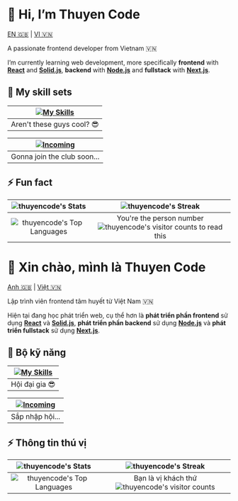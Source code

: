 # 👋 Hi, I’m Thuyen Code

[EN 🇬🇧](#-hi-im-thuyen-code) | [VI 🇻🇳](#-xin-chào-mình-là-thuyen-code)

A passionate frontend developer from Vietnam 🇻🇳

I’m currently learning web development, more specifically **frontend** with [**React**](https://react.dev) and [**Solid.js**](https://solidjs.com), **backend** with [**Node.js**](https://nodejs.org) and **fullstack** with [**Next.js**](https://nextjs.org).

## 🧰 My skill sets

| [![My Skills](https://skillicons.dev/icons?i=js,ts,html,css,tailwind,react,next,git,linux)](https://skillicons.dev) |
| :-----------------------------------------------------------------------------------------------------------------: |
|                                             Aren't these guys cool? 😎                                              |

| [![Incoming](https://skillicons.dev/icons?i=solidjs,astro,remix)](https://skillicons.dev) |
| :--------------------------------------------------------------------------------------------------------------------------: |
|                                                 Gonna join the club soon...                                                  |

## ⚡ Fun fact

|        ![thuyencode's Stats](https://github-readme-stats.vercel.app/api?username=thuyencode&theme=blueberry&show_icons=true&hide_border=true&count_private=true)         |                                                                          ![thuyencode's Streak](https://github-readme-streak-stats.herokuapp.com/?user=thuyencode&theme=blueberry&hide_border=true)                                                                           |
| :----------------------------------------------------------------------------------------------------------------------------------------------------------------------: | :---------------------------------------------------------------------------------------------------------------------------------------------------------------------------------------------------------------------------------------------------------------------------: |
| ![thuyencode's Top Languages](https://github-readme-stats.vercel.app/api/top-langs/?username=thuyencode&theme=blueberry&show_icons=true&hide_border=true&layout=compact) | You're the person number ![thuyencode's visitor counts](https://profile-counter.glitch.me/thuyencode/count.svg) to read this |

# 👋 Xin chào, mình là Thuyen Code

[Anh 🇬🇧](#-hi-im-thuyen-code) | [Việt 🇻🇳](#-xin-chào-mình-là-thuyen-code)

Lập trình viên frontend tâm huyết từ Việt Nam 🇻🇳

Hiện tại đang học phát triển web, cụ thể hơn là **phát triển phần frontend** sử dụng [**React**](https://react.dev) và [**Solid.js**](https://solidjs.com), **phát triển phần backend** sử dụng [**Node.js**](https://nodejs.org) và **phát triển fullstack** sử dụng [**Next.js**](https://nextjs.org).

## 🧰 Bộ kỹ năng

| [![My Skills](https://skillicons.dev/icons?i=js,ts,html,css,tailwind,react,next,git,linux)](https://skillicons.dev) |
| :-----------------------------------------------------------------------------------------------------------------: |
|                                                   Hội đại gia 😎                                                    |

| [![Incoming](https://skillicons.dev/icons?i=solidjs,astro,remix)](https://skillicons.dev) |
| :--------------------------------------------------------------------------------------------------------------------------: |
|                                                     Sắp nhập hội...                                                      |

## ⚡ Thông tin thú vị

|        ![thuyencode's Stats](https://github-readme-stats.vercel.app/api?username=thuyencode&theme=blueberry&show_icons=true&hide_border=true&count_private=true&locale=vi)         |                                                            ![thuyencode's Streak](https://github-readme-streak-stats.herokuapp.com/?user=thuyencode&theme=blueberry&hide_border=true&locale=vi)                                                            |
| :--------------------------------------------------------------------------------------------------------------------------------------------------------------------------------: | :--------------------------------------------------------------------------------------------------------------------------------------------------------------------------------------------------------------------------------------------------------: |
| ![thuyencode's Top Languages](https://github-readme-stats.vercel.app/api/top-langs/?username=thuyencode&theme=blueberry&show_icons=true&hide_border=true&layout=compact&locale=vi) | Bạn là vị khách thứ ![thuyencode's visitor counts](https://profile-counter.glitch.me/thuyencode/count.svg) |

